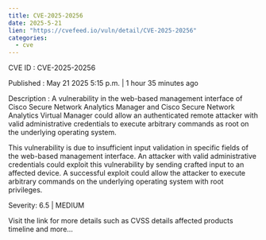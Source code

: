 ```yaml
---
title: CVE-2025-20256
date: 2025-5-21
lien: "https://cvefeed.io/vuln/detail/CVE-2025-20256"
categories:
  - cve
---
```


CVE ID : CVE-2025-20256

Published :  May 21
2025
5:15 p.m. | 1 hour
35 minutes ago

Description : A vulnerability in the web-based management interface of Cisco Secure Network Analytics Manager and Cisco Secure Network Analytics Virtual Manager could allow an authenticated
remote attacker with valid administrative credentials to execute arbitrary commands as root on the underlying operating system.

This vulnerability is due to insufficient input validation in specific fields of the web-based management interface. An attacker with valid administrative credentials could exploit this vulnerability by sending crafted input to an affected device. A successful exploit could allow the attacker to execute arbitrary commands on the underlying operating system with root privileges. 

Severity: 6.5 | MEDIUM

Visit the link for more details
such as CVSS details
affected products
timeline
and more...
